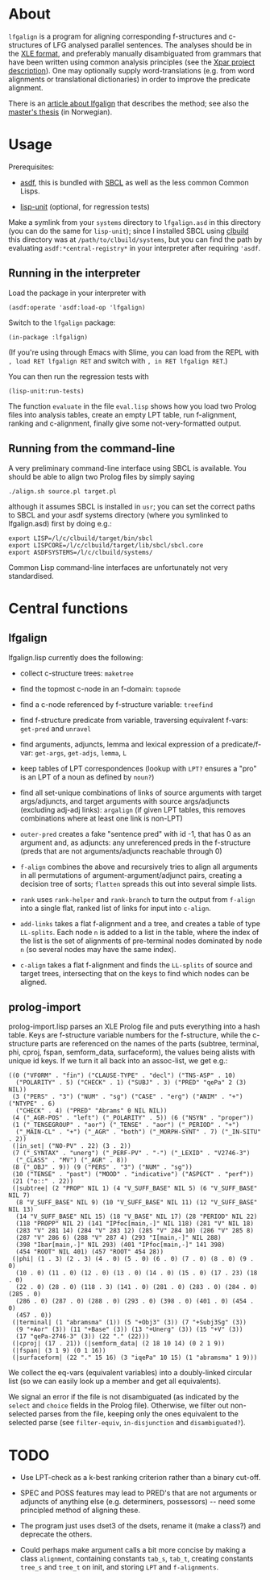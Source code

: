 
About
=====

`lfgalign` is a program for aligning corresponding f-structures and
c-structures of LFG analysed parallel sentences. The analyses should
be in the
[XLE format](http://www2.parc.com/isl/groups/nltt/xle/doc/xle.html#Prolog_Output),
and preferably manually disambiguated from grammars that have been
written using common analysis principles (see the
[Xpar project description](http://xpar.b.uib.no/project-description/)). One
may optionally supply word-translations (e.g. from word alignments or
translational dictionaries) in order to improve the predicate
alignment.

There is an
[article about lfgalign](https://github.com/unhammer/lfgalign/raw/master/article/lfgalign-art.pdf)
that describes the method; see also the
[master's thesis](https://github.com/unhammer/lfgalign/raw/master/thesis/lfgalign.pdf)
(in Norwegian).



Usage
=====

Prerequisites:

- [asdf](http://common-lisp.net/project/asdf/), this is bundled with
  [SBCL](http://www.sbcl.org/) as well as the less common Common
  Lisps.

- [lisp-unit](http://github.com/OdonataResearchLLC/lisp-unit)
  (optional, for regression tests)

Make a symlink from your `systems` directory to `lfgalign.asd` in this
directory (you can do the same for `lisp-unit`); since I installed
SBCL using [clbuild](http://common-lisp.net/project/clbuild/) this
directory was at `/path/to/clbuild/systems`, but you can find the path
by evaluating `asdf:*central-registry*` in your interpreter after
requiring `'asdf`.

Running in the interpreter
--------------------------
Load the package in your interpreter with

    (asdf:operate 'asdf:load-op 'lfgalign)

Switch to the `lfgalign` package:

    (in-package :lfgalign)

(If you're using through Emacs with Slime, you can load from the REPL
with `, load RET lfgalign RET` and switch with `, in RET lfgalign
RET`.)

You can then run the regression tests with

    (lisp-unit:run-tests)
    
The function `evaluate` in the file `eval.lisp` shows how you load two
Prolog files into analysis tables, create an empty LPT table, run
f-alignment, ranking and c-alignment, finally give some
not-very-formatted output.

Running from the command-line
-----------------------------

A very preliminary command-line interface using SBCL is available. You
should be able to align two Prolog files by simply saying

    ./align.sh source.pl target.pl
    
although it assumes SBCL is installed in `usr`; you can set the
correct paths to SBCL and your asdf systems directory (where you
symlinked to lfgalign.asd) first by doing e.g.:
    
    export LISP=/l/c/clbuild/target/bin/sbcl
    export LISPCORE=/l/c/clbuild/target/lib/sbcl/sbcl.core
    export ASDFSYSTEMS=/l/c/clbuild/systems/

Common Lisp command-line interfaces are unfortunately not very
standardised.


Central functions
=================

lfgalign
----------

lfgalign.lisp currently does the following:

- collect c-structure trees: `maketree`

- find the topmost c-node in an f-domain: `topnode`

- find a c-node referenced by f-structure variable: `treefind`

- find f-structure predicate from variable, traversing equivalent
  f-vars: `get-pred` and `unravel`
  
- find arguments, adjuncts, lemma and lexical expression of a
  predicate/f-var: `get-args`, `get-adjs`, `lemma`, `L`
  
- keep tables of LPT correspondences (lookup with `LPT?` ensures a
  "pro" is an LPT of a noun as defined by `noun?`)
  
- find all set-unique combinations of links of source arguments with
  target args/adjuncts, and target arguments with source args/adjuncts
  (excluding adj-adj links): `argalign` (if given LPT tables, this
  removes combinations where at least one link is non-LPT)
  
- `outer-pred` creates a fake "sentence pred" with id -1, that has 0
  as an argument and, as adjuncts: any unreferenced preds in the
  f-structure (preds that are not arguments/adjuncts reachable through
  0)
 
- `f-align` combines the above and recursively tries to align all
  arguments in all permutations of argument-argument/adjunct pairs,
  creating a decision tree of sorts; `flatten` spreads this out into
  several simple lists. 
  
- `rank` uses `rank-helper` and `rank-branch` to turn the output from
  `f-align` into a single flat, ranked list of links for input into
  `c-align`.
  
- `add-links` takes a flat f-alignment and a tree, and creates a table
  of type `LL-splits`. Each node `n` is added to a list in the table,
  where the index of the list is the set of alignments of pre-terminal
  nodes dominated by node `n` (so several nodes may have the same
  index).

- `c-align` takes a flat f-alignment and finds the `LL-splits`
  of source and target trees, intersecting that on the keys to find
  which nodes can be aligned.
  
prolog-import
----------
prolog-import.lisp parses an XLE Prolog file and puts everything into
a hash table. Keys are f-structure variable numbers for the
f-structure, while the c-structure parts are referenced on the names
of the parts (subtree, terminal, phi, cproj, fspan, semform_data,
surfaceform), the values being alists with unique id keys. If we turn
it all back into an assoc-list, we get e.g.:

    ((0 ("VFORM" . "fin") ("CLAUSE-TYPE" . "decl") ("TNS-ASP" . 10)
      ("POLARITY" . 5) ("CHECK" . 1) ("SUBJ" . 3) ("PRED" "qePa" 2 (3) NIL))
     (3 ("PERS" . "3") ("NUM" . "sg") ("CASE" . "erg") ("ANIM" . "+") ("NTYPE" . 6)
      ("CHECK" . 4) ("PRED" "Abrams" 0 NIL NIL))
     (4 ("_AGR-POS" . "left") ("_POLARITY" . 5)) (6 ("NSYN" . "proper"))
     (1 ("_TENSEGROUP" . "aor") ("_TENSE" . "aor") ("_PERIOD" . "+")
      ("_MAIN-CL" . "+") ("_AGR" . "both") ("_MORPH-SYNT" . 7) ("_IN-SITU" . 2))
     (|in_set| ("NO-PV" . 22) (3 . 2))
     (7 ("_SYNTAX" . "unerg") ("_PERF-PV" . "-") ("_LEXID" . "V2746-3")
      ("_CLASS" . "MV") ("_AGR" . 8))
     (8 ("_OBJ" . 9)) (9 ("PERS" . "3") ("NUM" . "sg"))
     (10 ("TENSE" . "past") ("MOOD" . "indicative") ("ASPECT" . "perf"))
     (21 ("o::" . 22))
     (|subtree| (2 "PROP" NIL 1) (4 "V_SUFF_BASE" NIL 5) (6 "V_SUFF_BASE" NIL 7)
      (8 "V_SUFF_BASE" NIL 9) (10 "V_SUFF_BASE" NIL 11) (12 "V_SUFF_BASE" NIL 13)
      (14 "V_SUFF_BASE" NIL 15) (18 "V_BASE" NIL 17) (28 "PERIOD" NIL 22)
      (118 "PROPP" NIL 2) (141 "IPfoc[main,-]" NIL 118) (281 "V" NIL 18)
      (283 "V" 281 14) (284 "V" 283 12) (285 "V" 284 10) (286 "V" 285 8)
      (287 "V" 286 6) (288 "V" 287 4) (293 "I[main,-]" NIL 288)
      (398 "Ibar[main,-]" NIL 293) (401 "IPfoc[main,-]" 141 398)
      (454 "ROOT" NIL 401) (457 "ROOT" 454 28))
     (|phi| (1 . 3) (2 . 3) (4 . 0) (5 . 0) (6 . 0) (7 . 0) (8 . 0) (9 . 0)
      (10 . 0) (11 . 0) (12 . 0) (13 . 0) (14 . 0) (15 . 0) (17 . 23) (18 . 0)
      (22 . 0) (28 . 0) (118 . 3) (141 . 0) (281 . 0) (283 . 0) (284 . 0) (285 . 0)
      (286 . 0) (287 . 0) (288 . 0) (293 . 0) (398 . 0) (401 . 0) (454 . 0)
      (457 . 0))
     (|terminal| (1 "abramsma" (1)) (5 "+Obj3" (3)) (7 "+Subj3Sg" (3))
      (9 "+Aor" (3)) (11 "+Base" (3)) (13 "+Unerg" (3)) (15 "+V" (3))
      (17 "qePa-2746-3" (3)) (22 "." (22)))
     (|cproj| (17 . 21)) (|semform_data| (2 18 10 14) (0 2 1 9))
     (|fspan| (3 1 9) (0 1 16))
     (|surfaceform| (22 "." 15 16) (3 "iqePa" 10 15) (1 "abramsma" 1 9)))

We collect the eq-vars (equivalent variables) into a doubly-linked
circular list (so we can easily look up a member and get all
equivalents). 

We signal an error if the file is not disambiguated (as indicated by
the `select` and `choice` fields in the Prolog file). Otherwise, we
filter out non-selected parses from the file, keeping only the ones
equivalent to the selected parse (see `filter-equiv`, `in-disjunction`
and `disambiguated?`). 


TODO
====

- Use LPT-check as a k-best ranking criterion rather than a binary
  cut-off.
  
- SPEC and POSS features may lead to PRED's that are not arguments or
  adjuncts of anything else (e.g. determiners, possessors) -- need
  some principled method of aligning these.

- The program just uses dset3 of the dsets, rename it (make a class?)
  and deprecate the others.

- Could perhaps make argument calls a bit more concise by making a
  class `alignment`, containing constants `tab_s`, `tab_t`, creating
  constants `tree_s` and `tree_t` on init, and storing `LPT` and
  `f-alignments`.

